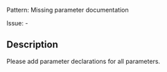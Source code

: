 Pattern: Missing parameter documentation

Issue: -

## Description

Please add parameter declarations for all parameters.
